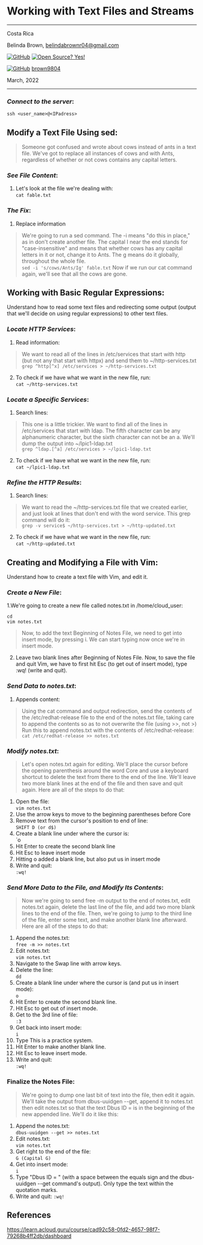 # Working with Text Files and Streams

----------------------
Costa Rica

Belinda Brown, belindabrownr04@gmail.com

[![GitHub](https://badgen.net/badge/icon/github?icon=github&label)](https://github.com) [![Open Source? Yes!](https://badgen.net/badge/Open%20Source%20%3F/Yes%21/blue?icon=github)](https://github.com/Naereen/badges/)

[![GitHub](https://img.shields.io/badge/--181717?logo=github&logoColor=ffffff)](https://github.com/) [brown9804](https://github.com/brown9804)


March, 2022

----------------------

### _Connect to the server_:

`ssh <user_name>@<IPadress>`


## Modify a Text File Using sed:
> Someone got confused and wrote about cows instead of ants in a text file. We've got to replace all instances of cows and with Ants, regardless of whether or not cows contains any capital letters.
### _See File Content_:
1. Let's look at the file we're dealing with: <br/>
`cat fable.txt`

### _The Fix_:
1. Replace information
> We're going to run a sed command. The -i means "do this in place," as in don't create another file. The capital I near the end stands for "case-insensitive" and means that whether cows has any capital letters in it or not, change it to Ants. The g means do it globally, throughout the whole file. <br/>
`sed -i 's/cows/Ants/Ig' fable.txt`
> Now if we run our cat command again, we'll see that all the cows are gone.

## Working with Basic Regular Expressions:
Understand how to read some text files and redirecting some output (output that we'll decide on using regular expressions) to other text files.

### _Locate HTTP Services_:
1. Read information:
> We want to read all of the lines in /etc/services that start with http (but not any that start with httpx) and send them to ~/http-services.txt <br/>
`grep ^http[^x] /etc/services > ~/http-services.txt`
2. To check if we have what we want in the new file, run: <br/>
`cat ~/http-services.txt`

### _Locate a Specific Services_:
1. Search lines: <br/>
> This one is a little trickier. We want to find all of the lines in /etc/services that start with ldap. The fifth character can be any alphanumeric character, but the sixth character can not be an a. We'll dump the output into ~/lpic1-ldap.txt <br/>
`grep ^ldap.[^a] /etc/services > ~/lpic1-ldap.txt`
2. To check if we have what we want in the new file, run: <br/>
`cat ~/lpic1-ldap.txt`

### _Refine the HTTP Results_:
1. Search lines: <br/>
> We want to read the ~/http-services.txt file that we created earlier, and just look at lines that don't end with the word service. This grep command will do it: <br/>
`grep -v service$ ~/http-services.txt > ~/http-updated.txt`
2. To check if we have what we want in the new file, run: <br/>
`cat ~/http-updated.txt`

## Creating and Modifying a File with Vim:
Understand how to create a text file with Vim, and edit it.

### _Create a New File_:
1.We're going to create a new file called notes.txt in /home/cloud_user: <br/>
```
cd
vim notes.txt
```
> Now, to add the text Beginning of Notes File, we need to get into insert mode, by pressing i. We can start typing now once we're in insert mode.
2. Leave two blank lines after Beginning of Notes File. Now, to save the file and quit Vim, we have to first hit Esc (to get out of insert mode), type :wq! (write and quit).

### _Send Data to notes.txt_:
1. Appends content: <br/>
> Using the cat command and output redirection, send the contents of the /etc/redhat-release file to the end of the notes.txt file, taking care to append the contents so as to not overwrite the file (using >>, not >)
> Run this to append notes.txt with the contents of /etc/redhat-release: <br/>
`cat /etc/redhat-release >> notes.txt`

### _Modify notes.txt_:
> Let's open notes.txt again for editing. We'll place the cursor before the opening parenthesis around the word Core and use a keyboard shortcut to delete the text from there to the end of the line. We'll leave two more blank lines at the end of the file and then save and quit again.
> Here are all of the steps to do that:
1. Open the file: <br/>
`vim notes.txt`
2. Use the arrow keys to move to the beginning parentheses before Core <br/>
3. Remove text from the cursor's position to end of line: <br/>
`SHIFT D (or d$)`
4. Create a blank line under where the cursor is: <br/>
`o
5. Hit Enter to create the second blank line
6. Hit Esc to leave insert mode
7. Hitting o added a blank line, but also put us in insert mode
8. Write and quit: <br/>
`:wq!`

### _Send More Data to the File, and Modify Its Contents_:
> Now we're going to send free -m output to the end of notes.txt, edit notes.txt again, delete the last line of the file, and add two more blank lines to the end of the file. 
> Then, we're going to jump to the third line of the file, enter some text, and make another blank line afterward.
> Here are all of the steps to do that:
1. Append the notes.txt: <br/>
`free -m >> notes.txt`
2. Edit notes.txt: <br/>
`vim notes.txt`
3. Navigate to the Swap line with arrow keys.
4. Delete the line: <br/>
`dd`
5. Create a blank line under where the cursor is (and put us in insert mode): <br/>
`o`
6. Hit Enter to create the second blank line.
7. Hit Esc to get out of insert mode.
8. Get to the 3rd line of file: <br/>
`:3`
9. Get back into insert mode: <br/>
`i`
10. Type This is a practice system.
11. Hit Enter to make another blank line.
12. Hit Esc to leave insert mode.
13. Write and quit: <br/>
`:wq!`

### Finalize the Notes File:
> We're going to dump one last bit of text into the file, then edit it again. We'll take the output from dbus-uuidgen --get, append it to notes.txt then edit notes.txt so that the text Dbus ID = is in the beginning of the new appended line.
> We'll do it like this:
1. Append the notes.txt: <br/>
`dbus-uuidgen --get >> notes.txt`
2. Edit notes.txt: <br/>
`vim notes.txt`
3. Get right to the end of the file: <br/>
`G (Capital G)`
4. Get into insert mode: <br/>
`i`
5. Type "Dbus ID = " (with a space between the equals sign and the dbus-uuidgen --get command's output). Only type the text within the quotation marks.
6. Write and quit:
`:wq!`

## References

https://learn.acloud.guru/course/cad92c58-0fd2-4657-98f7-79268b4ff2db/dashboard
